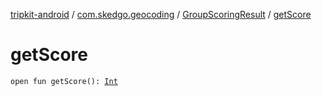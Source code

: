[tripkit-android](../../index.md) / [com.skedgo.geocoding](../index.md) / [GroupScoringResult](index.md) / [getScore](./get-score.md)

# getScore

`open fun getScore(): `[`Int`](https://kotlinlang.org/api/latest/jvm/stdlib/kotlin/-int/index.html)